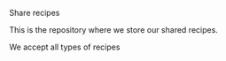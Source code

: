 Share recipes

This is the repository where we store our shared recipes.

We accept all types of recipes
